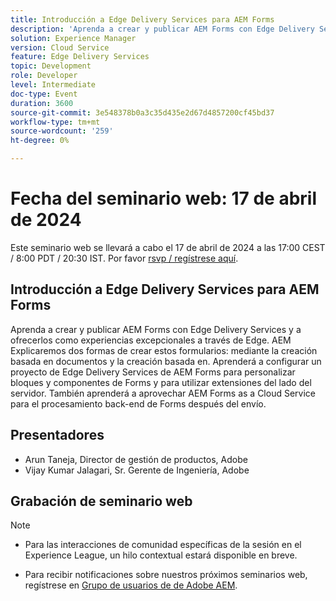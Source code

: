 ```yaml
---
title: Introducción a Edge Delivery Services para AEM Forms
description: 'Aprenda a crear y publicar AEM Forms con Edge Delivery Services y a ofrecerlos como experiencias excepcionales a través de Edge. AEM Explicaremos dos formas de crear estos formularios: mediante la creación basada en documentos y la creación basada en documentos, así como la creación basada en la. Aprenderá a configurar un proyecto de Edge Delivery Services de AEM Forms para personalizar bloques y componentes de Forms y para utilizar extensiones del lado del servidor. También aprenderá a aprovechar AEM Forms as a Cloud Service para el procesamiento back-end de Forms después del envío. '
solution: Experience Manager
version: Cloud Service
feature: Edge Delivery Services
topic: Development
role: Developer
level: Intermediate
doc-type: Event
duration: 3600
source-git-commit: 3e548378b0a3c35d435e2d67d4857200cf45bd37
workflow-type: tm+mt
source-wordcount: '259'
ht-degree: 0%

---
```


# Fecha del seminario web: 17 de abril de 2024

Este seminario web se llevará a cabo el 17 de abril de 2024 a las 17:00 CEST / 8:00 PDT / 20:30 IST.
Por favor [rsvp / regístrese aquí](https://aem-augs.adobe.com/events/details/adobe-experience-manager-aem-learning-chapter-presents-aem-gems-getting-started-with-edge-delivery-services-for-aem-forms/).

## Introducción a Edge Delivery Services para AEM Forms

Aprenda a crear y publicar AEM Forms con Edge Delivery Services y a ofrecerlos como experiencias excepcionales a través de Edge. AEM Explicaremos dos formas de crear estos formularios: mediante la creación basada en documentos y la creación basada en. Aprenderá a configurar un proyecto de Edge Delivery Services de AEM Forms para personalizar bloques y componentes de Forms y para utilizar extensiones del lado del servidor. También aprenderá a aprovechar AEM Forms as a Cloud Service para el procesamiento back-end de Forms después del envío.

## Presentadores

* Arun Taneja, Director de gestión de productos, Adobe
* Vijay Kumar Jalagari, Sr. Gerente de Ingeniería, Adobe

## Grabación de seminario web

>[!NOTE]
> 
>* Para las interacciones de comunidad específicas de la sesión en el Experience League, un hilo contextual estará disponible en breve.
>
>* Para recibir notificaciones sobre nuestros próximos seminarios web, regístrese en [Grupo de usuarios de de Adobe AEM](https://aem-augs.adobe.com/).

